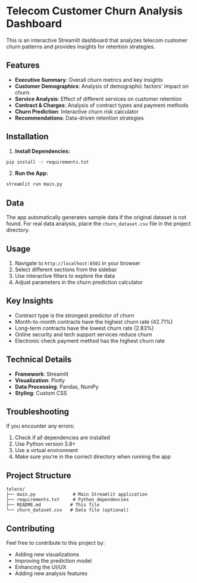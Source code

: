 # Telecom Customer Churn Analysis Dashboard

This is an interactive Streamlit dashboard that analyzes telecom customer churn patterns and provides insights for retention strategies.

## Features

- **Executive Summary**: Overall churn metrics and key insights
- **Customer Demographics**: Analysis of demographic factors' impact on churn
- **Service Analysis**: Effect of different services on customer retention
- **Contract & Charges**: Analysis of contract types and payment methods
- **Churn Prediction**: Interactive churn risk calculator
- **Recommendations**: Data-driven retention strategies

## Installation

1. **Install Dependencies:**
```bash
pip install -r requirements.txt
```

2. **Run the App:**
```bash
streamlit run main.py
```

## Data

The app automatically generates sample data if the original dataset is not found. For real data analysis, place the `churn_dataset.csv` file in the project directory.

## Usage

1. Navigate to `http://localhost:8501` in your browser
2. Select different sections from the sidebar
3. Use interactive filters to explore the data
4. Adjust parameters in the churn prediction calculator

## Key Insights

- Contract type is the strongest predictor of churn
- Month-to-month contracts have the highest churn rate (42.71%)
- Long-term contracts have the lowest churn rate (2.83%)
- Online security and tech support services reduce churn
- Electronic check payment method has the highest churn rate

## Technical Details

- **Framework**: Streamlit
- **Visualization**: Plotly
- **Data Processing**: Pandas, NumPy
- **Styling**: Custom CSS

## Troubleshooting

If you encounter any errors:
1. Check if all dependencies are installed
2. Use Python version 3.8+
3. Use a virtual environment
4. Make sure you're in the correct directory when running the app

## Project Structure

```
teleco/
├── main.py              # Main Streamlit application
├── requirements.txt     # Python dependencies
├── README.md           # This file
└── churn_dataset.csv   # Data file (optional)
```

## Contributing

Feel free to contribute to this project by:
- Adding new visualizations
- Improving the prediction model
- Enhancing the UI/UX
- Adding new analysis features
